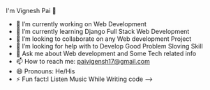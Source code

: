 I'm Vignesh Pai 👋


- 🔭 I’m currently working on Web Development
- 🌱 I’m currently learning Django Full Stack Web Development
- 👯 I’m looking to collaborate on any Web development Project
- 🤔 I’m looking for help with to Develop Good Problem Sloving Skill 
- 💬 Ask me about Web development and Some Tech related info
- 📫 How to reach me: paivigensh17@gmail.com
- 😄 Pronouns: He/His
- ⚡ Fun fact:I Listen Music While Writing code
-->
